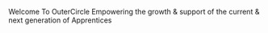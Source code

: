 Welcome To
OuterCircle
Empowering the growth & support of the current & next generation of Apprentices

